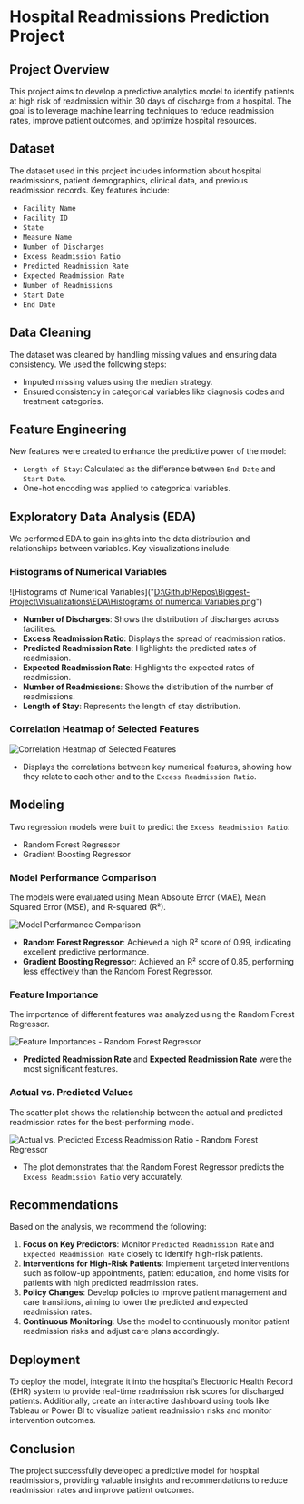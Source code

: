 # Hospital Readmissions Prediction Project

## Project Overview
This project aims to develop a predictive analytics model to identify patients at high risk of readmission within 30 days of discharge from a hospital. The goal is to leverage machine learning techniques to reduce readmission rates, improve patient outcomes, and optimize hospital resources.

## Dataset
The dataset used in this project includes information about hospital readmissions, patient demographics, clinical data, and previous readmission records. Key features include:
- `Facility Name`
- `Facility ID`
- `State`
- `Measure Name`
- `Number of Discharges`
- `Excess Readmission Ratio`
- `Predicted Readmission Rate`
- `Expected Readmission Rate`
- `Number of Readmissions`
- `Start Date`
- `End Date`

## Data Cleaning
The dataset was cleaned by handling missing values and ensuring data consistency. We used the following steps:
- Imputed missing values using the median strategy.
- Ensured consistency in categorical variables like diagnosis codes and treatment categories.

## Feature Engineering
New features were created to enhance the predictive power of the model:
- `Length of Stay`: Calculated as the difference between `End Date` and `Start Date`.
- One-hot encoding was applied to categorical variables.

## Exploratory Data Analysis (EDA)
We performed EDA to gain insights into the data distribution and relationships between variables. Key visualizations include:

### Histograms of Numerical Variables
![Histograms of Numerical Variables]("[D:\Github\Repos\Biggest-Project\Visualizations\EDA\Histograms of numerical Variables.png](https://github.com/Yaman-Shadid/Predictive-Analytics-for-Hospital-Readmissions/blob/main/Visualizations/EDA/Correlation%20Heatmap%20of%20Selected%20Features.png)")

- **Number of Discharges**: Shows the distribution of discharges across facilities.
- **Excess Readmission Ratio**: Displays the spread of readmission ratios.
- **Predicted Readmission Rate**: Highlights the predicted rates of readmission.
- **Expected Readmission Rate**: Highlights the expected rates of readmission.
- **Number of Readmissions**: Shows the distribution of the number of readmissions.
- **Length of Stay**: Represents the length of stay distribution.

### Correlation Heatmap of Selected Features
![Correlation Heatmap of Selected Features](Correlation%20Heatmap%20of%20Selected%20Features.png)

- Displays the correlations between key numerical features, showing how they relate to each other and to the `Excess Readmission Ratio`.

## Modeling
Two regression models were built to predict the `Excess Readmission Ratio`:
- Random Forest Regressor
- Gradient Boosting Regressor

### Model Performance Comparison
The models were evaluated using Mean Absolute Error (MAE), Mean Squared Error (MSE), and R-squared (R²).

![Model Performance Comparison](Model%20Performance%20Comparison.png)

- **Random Forest Regressor**: Achieved a high R² score of 0.99, indicating excellent predictive performance.
- **Gradient Boosting Regressor**: Achieved an R² score of 0.85, performing less effectively than the Random Forest Regressor.

### Feature Importance
The importance of different features was analyzed using the Random Forest Regressor.

![Feature Importances - Random Forest Regressor](Feature%20Importances%20-%20Random%20Forest%20Regressor.png)

- **Predicted Readmission Rate** and **Expected Readmission Rate** were the most significant features.

### Actual vs. Predicted Values
The scatter plot shows the relationship between the actual and predicted readmission rates for the best-performing model.

![Actual vs. Predicted Excess Readmission Ratio - Random Forest Regressor](Actual%20vs.%20Predicted%20Excess%20Readmission%20Ratio%20-%20Random%20Forest%20Regressor.png)

- The plot demonstrates that the Random Forest Regressor predicts the `Excess Readmission Ratio` very accurately.

## Recommendations
Based on the analysis, we recommend the following:
1. **Focus on Key Predictors**: Monitor `Predicted Readmission Rate` and `Expected Readmission Rate` closely to identify high-risk patients.
2. **Interventions for High-Risk Patients**: Implement targeted interventions such as follow-up appointments, patient education, and home visits for patients with high predicted readmission rates.
3. **Policy Changes**: Develop policies to improve patient management and care transitions, aiming to lower the predicted and expected readmission rates.
4. **Continuous Monitoring**: Use the model to continuously monitor patient readmission risks and adjust care plans accordingly.

## Deployment
To deploy the model, integrate it into the hospital’s Electronic Health Record (EHR) system to provide real-time readmission risk scores for discharged patients. Additionally, create an interactive dashboard using tools like Tableau or Power BI to visualize patient readmission risks and monitor intervention outcomes.

## Conclusion
The project successfully developed a predictive model for hospital readmissions, providing valuable insights and recommendations to reduce readmission rates and improve patient outcomes.
